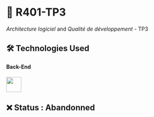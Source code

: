 # 📁 R401-TP3
*Architecture logiciel* and *Qualité de développement* - TP3

## 🛠 Technologies Used

#### Back-End
<img src="https://cdn.jsdelivr.net/gh/devicons/devicon/icons/csharp/csharp-original.svg" width="40"/>

## ❌ Status : Abandonned
